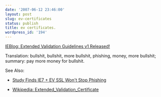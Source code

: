```yaml
---
date: '2007-06-12 23:46:00'
layout: post
slug: ev-certificates
status: publish
title: ev certificates.
wordpress_id: '194'
---
```


[IEBlog: Extended Validation Guidelines v1 Released!](http://blogs.msdn.com/ie/archive/2007/06/12/extended-validation-guidelines-v1-released.aspx)





Translation: bullshit, bullshit, more bullshit, phishing, money, more bullshit; summary: pay more money for bullshit.




See Also:



  * [ Study Finds IE7 + EV SSL Won't Stop Phishing](http://it.slashdot.org/article.pl?sid=07/01/26/1325228&from=rss)


  * [Wikipedia: Extended_Validation_Certificate](http://en.wikipedia.org/wiki/Extended_Validation_Certificate#Surrounding_issues)



